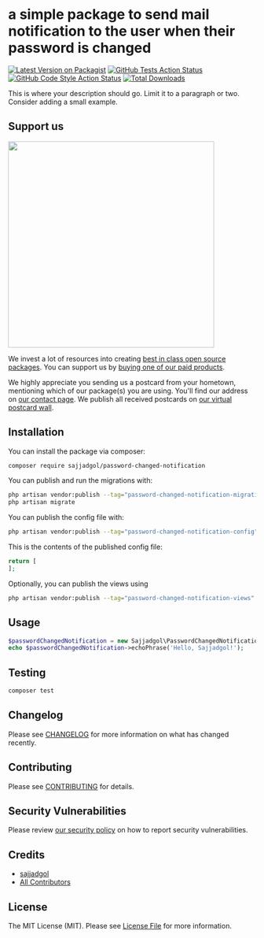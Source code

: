 # a simple package to send mail notification to the user when their password is changed

[![Latest Version on Packagist](https://img.shields.io/packagist/v/sajjadgol/password-changed-notification.svg?style=flat-square)](https://packagist.org/packages/sajjadgol/password-changed-notification)
[![GitHub Tests Action Status](https://img.shields.io/github/actions/workflow/status/sajjadgol/password-changed-notification/run-tests.yml?branch=main&label=tests&style=flat-square)](https://github.com/sajjadgol/password-changed-notification/actions?query=workflow%3Arun-tests+branch%3Amain)
[![GitHub Code Style Action Status](https://img.shields.io/github/actions/workflow/status/sajjadgol/password-changed-notification/fix-php-code-style-issues.yml?branch=main&label=code%20style&style=flat-square)](https://github.com/sajjadgol/password-changed-notification/actions?query=workflow%3A"Fix+PHP+code+style+issues"+branch%3Amain)
[![Total Downloads](https://img.shields.io/packagist/dt/sajjadgol/password-changed-notification.svg?style=flat-square)](https://packagist.org/packages/sajjadgol/password-changed-notification)

This is where your description should go. Limit it to a paragraph or two. Consider adding a small example.

## Support us

[<img src="https://github-ads.s3.eu-central-1.amazonaws.com/password-changed-notification.jpg?t=1" width="419px" />](https://spatie.be/github-ad-click/password-changed-notification)

We invest a lot of resources into creating [best in class open source packages](https://spatie.be/open-source). You can support us by [buying one of our paid products](https://spatie.be/open-source/support-us).

We highly appreciate you sending us a postcard from your hometown, mentioning which of our package(s) you are using. You'll find our address on [our contact page](https://spatie.be/about-us). We publish all received postcards on [our virtual postcard wall](https://spatie.be/open-source/postcards).

## Installation

You can install the package via composer:

```bash
composer require sajjadgol/password-changed-notification
```

You can publish and run the migrations with:

```bash
php artisan vendor:publish --tag="password-changed-notification-migrations"
php artisan migrate
```

You can publish the config file with:

```bash
php artisan vendor:publish --tag="password-changed-notification-config"
```

This is the contents of the published config file:

```php
return [
];
```

Optionally, you can publish the views using

```bash
php artisan vendor:publish --tag="password-changed-notification-views"
```

## Usage

```php
$passwordChangedNotification = new Sajjadgol\PasswordChangedNotification();
echo $passwordChangedNotification->echoPhrase('Hello, Sajjadgol!');
```

## Testing

```bash
composer test
```

## Changelog

Please see [CHANGELOG](CHANGELOG.md) for more information on what has changed recently.

## Contributing

Please see [CONTRIBUTING](CONTRIBUTING.md) for details.

## Security Vulnerabilities

Please review [our security policy](../../security/policy) on how to report security vulnerabilities.

## Credits

- [sajjadgol](https://github.com/sajjadgol)
- [All Contributors](../../contributors)

## License

The MIT License (MIT). Please see [License File](LICENSE.md) for more information.
